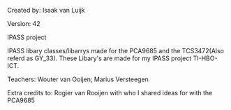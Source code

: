 
Created by:
Isaak van Luijk

Version:
42

IPASS project

IPASS libary classes/libarrys made for the PCA9685 and the TCS3472(Also referd as GY_33).
These Libary's are made for my IPASS project TI-HBO-ICT.


Teachers:
Wouter van Ooijen;
Marius Versteegen


Extra credits to:
Rogier van Rooijen with who I shared ideas for with the PCA9685

